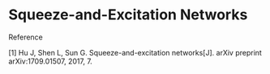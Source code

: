 # Squeeze-and-Excitation Networks

Reference

\[1\] Hu J, Shen L, Sun G. Squeeze-and-excitation networks\[J\]. arXiv preprint arXiv:1709.01507, 2017, 7.

